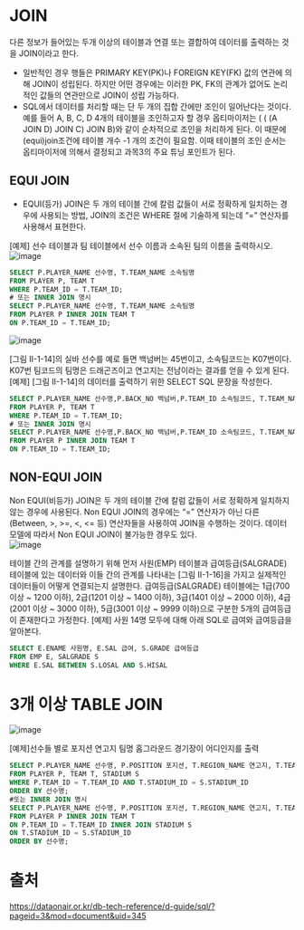 # JOIN
다른 정보가 들어있는 두개 이상의 테이블과 연결 또는 결합하여 데이터를 출력하는 것을 JOIN이라고 한다.  
* 일반적인 경우 행들은 PRIMARY KEY(PK)나 FOREIGN KEY(FK) 값의 연관에 의해 JOIN이 성립된다. 하지만 어떤 경우에는 이러한 PK, FK의 관계가 없어도 논리적인 값들의 연관만으로 JOIN이 성립 가능하다.  
* SQL에서 데이터를 처리할 때는 단 두 개의 집합 간에만 조인이 일어난다는 것이다. 예를 들어 A, B, C, D 4개의 테이블을 조인하고자 할 경우 옵티마이저는 ( ( (A JOIN D) JOIN C) JOIN B)와 같이 순차적으로 조인을 처리하게 된다. 이 때문에 (equi)join조건에 테이블 개수 -1 개의 조건이 필요함. 이때 테이블의 조인 순서는 옵티마이저에 의해서 결정되고 과목3의 주요 튜닝 포인트가 된다.  

## EQUI JOIN
* EQUI(등가) JOIN은 두 개의 테이블 간에 칼럼 값들이 서로 정확하게 일치하는 경우에 사용되는 방법, JOIN의 조건은 WHERE 절에 기술하게 되는데 “=” 연산자를 사용해서 표현한다.  
  
[예제] 선수 테이블과 팀 테이블에서 선수 이름과 소속된 팀의 이름을 출력하시오.
![image](https://user-images.githubusercontent.com/96418287/155869747-b615399d-bb2c-4998-a729-d7493b4e08c9.png)

   

```sql
SELECT P.PLAYER_NAME 선수명, T.TEAM_NAME 소속팀명
FROM PLAYER P, TEAM T
WHERE P.TEAM_ID = T.TEAM_ID;
# 또는 INNER JOIN 명시
SELECT P.PLAYER_NAME 선수명, T.TEAM_NAME 소속팀명
FROM PLAYER P INNER JOIN TEAM T
ON P.TEAM_ID = T.TEAM_ID;
```
   
![image](https://user-images.githubusercontent.com/96418287/155869773-6a67d5be-0d17-4988-9075-b94d666a5742.png)

[그림 Ⅱ-1-14]의 실바 선수를 예로 들면 백넘버는 45번이고, 소속팀코드는 K07번이다. K07번 팀코드의 팀명은 드래곤즈이고 연고지는 전남이라는 결과를 얻을 수 있게 된다.
[예제] [그림 Ⅱ-1-14]의 데이터를 출력하기 위한 SELECT SQL 문장을 작성한다.
```sql
SELECT P.PLAYER_NAME 선수명,P.BACK_NO 백넘버,P.TEAM_ID 소속팀코드, T.TEAM_NAME 소속팀명,T.REGION_NAME 연고지
FROM PLAYER P, TEAM T
WHERE P.TEAM_ID = T.TEAM_ID;
# 또는 INNER JOIN 명시
SELECT P.PLAYER_NAME 선수명,P.BACK_NO 백넘버,P.TEAM_ID 소속팀코드, T.TEAM_NAME 소속팀명,T.REGION_NAME 연고지
FROM PLAYER P INNER JOIN TEAM T
ON P.TEAM_ID = T.TEAM_ID;
```
## NON-EQUI JOIN
Non EQUI(비등가) JOIN은 두 개의 테이블 간에 칼럼 값들이 서로 정확하게 일치하지 않는 경우에 사용된다. Non EQUI JOIN의 경우에는 “=” 연산자가 아닌 다른(Between, >, >=, <, <= 등) 연산자들을 사용하여 JOIN을 수행하는 것이다. 데이터 모델에 따라서 Non EQUI JOIN이 불가능한 경우도 있다.   
 ![image](https://user-images.githubusercontent.com/96418287/155869794-69e15962-e78f-4b20-9733-3042e8cd589d.png)

테이블 간의 관계를 설명하기 위해 먼저 사원(EMP) 테이블과 급여등급(SALGRADE) 테이블에 있는 데이터와 이들 간의 관계를 나타내는 [그림 Ⅱ-1-16]을 가지고 실제적인 데이터들이 어떻게 연결되는지 설명한다. 급여등급(SALGRADE) 테이블에는 1급(700 이상 ~ 1200 이하), 2급(1201 이상 ~ 1400 이하), 3급(1401 이상 ~ 2000 이하), 4급(2001 이상 ~ 3000 이하), 5급(3001 이상 ~ 9999 이하)으로 구분한 5개의 급여등급이 존재한다고 가정한다.
[예제] 사원 14명 모두에 대해 아래 SQL로 급여와 급여등급을 알아본다.
```sql
SELECT E.ENAME 사원명, E.SAL 급여, S.GRADE 급여등급
FROM EMP E, SALGRADE S
WHERE E.SAL BETWEEN S.LOSAL AND S.HISAL
```
# 3개 이상 TABLE JOIN
![image](https://user-images.githubusercontent.com/96418287/155869803-a0b29f16-617b-4eed-871a-1c30c4fb9a99.png)


[예제]선수들 별로 포지션 연고지 팀명 홈그라운드 경기장이 어디인지를 출력
```sql
SELECT P.PLAYER_NAME 선수명, P.POSITION 포지션, T.REGION_NAME 연고지, T.TEAM_NAME 팀명,  S.STADIUM_ID 구장명
FROM PLAYER P, TEAM T, STADIUM S
WHERE P.TEAM_ID = T.TEAM_ID AND T.STADIUM_ID = S.STADIUM_ID
ORDER BY 선수명;
#또는 INNER JOIN 명시
SELECT P.PLAYER_NAME 선수명, P.POSITION 포지션, T.REGION_NAME 연고지, T.TEAM_NAME 팀명,  S.STADIUM_ID 구장명
FROM PLAYER P INNER JOIN TEAM T
ON P.TEAM_ID = T.TEAM_ID INNER JOIN STADIUM S
ON T.STADIUM_ID = S.STADIUM_ID
ORDER BY 선수명;
```
# 출처
https://dataonair.or.kr/db-tech-reference/d-guide/sql/?pageid=3&mod=document&uid=345
